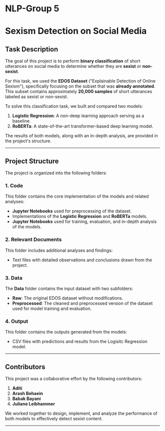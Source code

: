 # NLP-Group 5
# **Sexism Detection on Social Media**

## **Task Description**
The goal of this project is to perform **binary classification** of short utterances on social media to determine whether they are **sexist** or **non-sexist**. 

For this task, we used the **EDOS Dataset** ("Explainable Detection of Online Sexism"), specifically focusing on the subset that was **already annotated**. This subset contains approximately **20,000 samples** of short utterances labeled as sexist or non-sexist.

To solve this classification task, we built and compared two models:
1. **Logistic Regression**: A non-deep learning approach serving as a baseline.
2. **RoBERTa**: A state-of-the-art transformer-based deep learning model.

The results of both models, along with an in-depth analysis, are provided in the project's structure.

---

## **Project Structure**
The project is organized into the following folders:

### **1. Code**
This folder contains the core implementation of the models and related analyses:
- **Jupyter Notebooks** used for preprocessing of the dataset.
- Implementations of the **Logistic Regression** and **RoBERTa** models.
- **Jupyter Notebooks** used for training, evaluation, and in-depth analysis of the models.

### **2. Relevant Documents**
This folder includes additional analyses and findings:
- Text files with detailed observations and conclusions drawn from the project.

### **3. Data**
The **Data** folder contains the input dataset with two subfolders:
- **Raw**: The original EDOS dataset without modifications.
- **Preprocessed**: The cleaned and preprocessed version of the dataset used for model training and evaluation.

### **4. Output**
This folder contains the outputs generated from the models:
- CSV files with predictions and results from the Logisitc Regression model.


---

## **Contributors**
This project was a collaborative effort by the following contributors:
1. **Aditi**
2. **Arash Behaein**
3. **Babak Bayani**
4. **Juliane Leibhammer**

We worked together to design, implement, and analyze the performance of both models to effectively detect sexist content.

---





